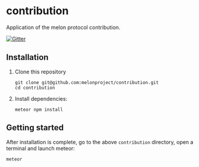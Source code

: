 # contribution

Application of the melon protocol contribution. 

[![Gitter](https://badges.gitter.im/melonproject/general.svg)](https://gitter.im/melonproject/general?utm_source=badge&utm_medium=badge&utm_campaign=pr-badge&utm_content=badge)

## Installation

1. Clone this repository
    ```
    git clone git@github.com:melonproject/contribution.git
    cd contribution

    ```

2. Install dependencies:
    ```
    meteor npm install
    ```

## Getting started

After installation is complete, go to the above `contribution` directory, open a terminal and launch meteor:

  ```
  meteor
  ```
